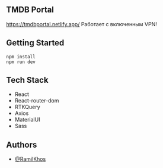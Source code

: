 ## TMDB Portal
https://tmdbportal.netlify.app/
 Работает с включенным VPN!

## Getting Started
```
npm install
npm run dev
```

## Tech Stack
* React
* React-router-dom
* RTKQuery
* Axios
* MaterialUI
* Sass


## Authors 
 - [@RamilKhos](https://github.com/RamilKhos) 

